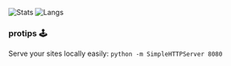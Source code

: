 ![Stats](https://github-readme-stats.vercel.app/api?username=willfolsom&count_private=true&show_icons=true&theme=dark)
![Langs](https://github-readme-stats.vercel.app/api/top-langs/?username=willfolsom&layout=compact&theme=dark)

### protips 🕹️
Serve your sites locally easily: ```python -m SimpleHTTPServer 8080```
